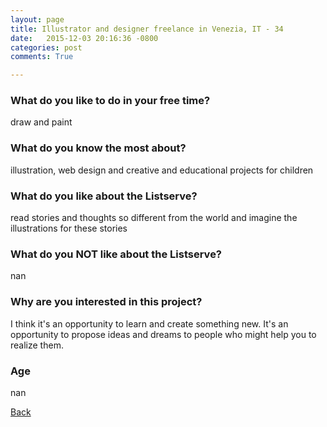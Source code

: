 ```yaml
---
layout: page
title: Illustrator and designer freelance in Venezia, IT - 34
date:   2015-12-03 20:16:36 -0800
categories: post
comments: True

---
```


### What do you like to do in your free time?
<p>draw and paint</p>

### What do you know the most about?
<p>illustration, web design and creative and educational projects for children</p>

### What do you like about the Listserve?
<p>read stories and thoughts so different from the world and imagine the illustrations for these stories</p>

### What do you NOT like about the Listserve?
<p>nan</p>

### Why are you interested in this project?
<p>I think it's an opportunity to learn and create something new. It's an opportunity to propose ideas and dreams to people who might help you to realize them.</p>

### Age
<p>nan</p>

[Back][1]

[1]: /home/responders/all